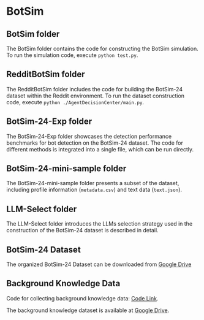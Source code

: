 # BotSim

## BotSim folder

The BotSim folder contains the code for constructing the BotSim simulation. To run the simulation code, execute `python test.py`.

## RedditBotSim folder

The RedditBotSim folder includes the code for building the BotSim-24 dataset within the Reddit environment. To run the dataset construction code, execute `python ./AgentDecisionCenter/main.py`.

## BotSim-24-Exp folder

The BotSim-24-Exp folder showcases the detection performance benchmarks for bot detection on the BotSim-24 dataset. The code for different methods is integrated into a single file, which can be run directly.

## BotSim-24-mini-sample folder

The BotSim-24-mini-sample folder presents a subset of the dataset, including profile information (`metadata.csv`) and text data (`text.json`).

## LLM-Select folder

The LLM-Select folder introduces the LLMs selection strategy used in the construction of the BotSim-24 dataset is described in detail.


## BotSim-24 Dataset

The organized BotSim-24 Dataset can be downloaded from [Google Drive](https://drive.google.com/drive/folders/1AmSkUL2ZB5pFVEznmfaDCRUAPWfV14sQ)


## Background Knowledge Data

Code for collecting background knowledge data: [Code Link](https://github.com/QQQQQQBY/CrawlNYTimes).

The background knowledge dataset is available at [Google Drive](https://drive.google.com/drive/folders/16zS_Gq45ckeixeW9JQZbi71TYPFSwj5X?usp=drive_link).